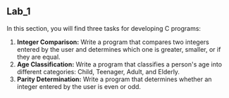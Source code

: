 ## Lab_1

In this section, you will find three tasks for developing C programs:

1. **Integer Comparison:** Write a program that compares two integers entered by the user and determines which one is greater, smaller, or if they are equal.
2. **Age Classification:** Write a program that classifies a person's age into different categories: Child, Teenager, Adult, and Elderly.
3. **Parity Determination:** Write a program that determines whether an integer entered by the user is even or odd.
